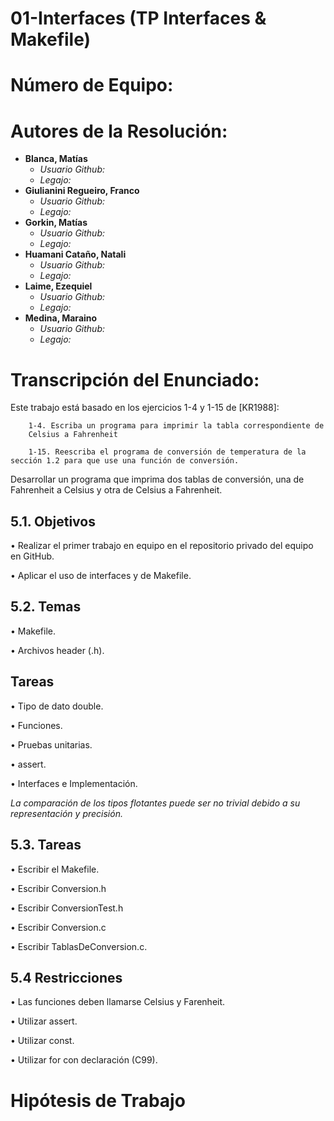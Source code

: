 01-Interfaces (TP Interfaces & Makefile)
=====================
Número de Equipo:
=====================
Autores de la Resolución:
=====================
* **Blanca, Matías**
	* *Usuario Github:*
	* *Legajo:*
* **Giulianini Regueiro, Franco**
	* *Usuario Github:*
	* *Legajo:*
* **Gorkin, Matías**
	* *Usuario Github:*
	* *Legajo:*
* **Huamani Cataño, Natali**
	* *Usuario Github:*
	* *Legajo:*
* **Laime, Ezequiel**
	* *Usuario Github:*
	* *Legajo:*
* **Medina, Maraino**
	* *Usuario Github:*
	* *Legajo:*


Transcripción del Enunciado:
=====================
Este trabajo está basado en los ejercicios 1-4 y 1-15 de [KR1988]:

		1-4. Escriba un programa para imprimir la tabla correspondiente de
		Celsius a Fahrenheit

		1-15. Reescriba el programa de conversión de temperatura de la sección 1.2 para que use una función de conversión.

Desarrollar un programa que imprima dos tablas de conversión, una de
Fahrenheit a Celsius y otra de Celsius a Fahrenheit.

5.1. Objetivos
---------------------
• Realizar el primer trabajo en equipo en el repositorio privado del equipo en GitHub.

• Aplicar el uso de interfaces y de Makefile.

5.2. Temas
---------------------
• Makefile.

• Archivos header (.h).

Tareas
-
• Tipo de dato double.

• Funciones.

• Pruebas unitarias.

• assert.

• Interfaces e Implementación.

*La comparación de los tipos flotantes puede ser no
trivial debido a su representación y precisión.*

5.3. Tareas
---------------------
• Escribir el Makefile.

• Escribir Conversion.h

• Escribir ConversionTest.h

• Escribir Conversion.c

• Escribir TablasDeConversion.c.

5.4 Restricciones
---------------------
• Las funciones deben llamarse Celsius y Farenheit.

• Utilizar assert.

• Utilizar const.

• Utilizar for con declaración (C99).

# Hipótesis de Trabajo

